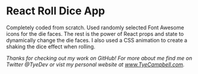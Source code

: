 # React Roll Dice App
Completely coded from scratch. Used randomly selected Font Awesome icons for the die faces. The rest is the power of React props and state to dynamically change the die faces. I also used a CSS animation to create a shaking the dice effect when rolling. 


*Thanks for checking out my work on GitHub! For more about me find me on Twitter @TyeDev or vist my personal website at www.TyeCampbell.com.*

